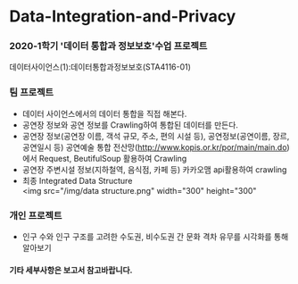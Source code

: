 # Data-Integration-and-Privacy
### 2020-1학기 '데이터 통합과 정보보호'수업 프로젝트

데이터사이언스(1):데이터통합과정보보호(STA4116-01) </br>

### 팀 프로젝트
* 데이터 사이언스에서의 데이터 통합을 직접 해본다.
* 공연장 정보와 공연 정보를 Crawling하여 통합된 데이터를 만든다.
* 공연장 정보(공연장 이름, 객석 규모, 주소, 편의 시설 등), 공연정보(공연이름, 장르, 공연일시 등) 공연예술 통합 전산망(http://www.kopis.or.kr/por/main/main.do)에서 Request, BeutifulSoup 활용하여 Crawling
* 공연장 주변시설 정보(지하철역, 음식점, 카페 등) 카카오맴 api활용하여 crawling
* 최종 Integrated Data Structure</br>
<img src="/img/data structure.png" width="300" height="300"

### 개인 프로젝트
* 인구 수와 인구 구조를 고려한 수도권, 비수도권 간 문화 격차 유무를 시각화를 통해 알아보기

#### 기타 세부사항은 보고서 참고바랍니다.
